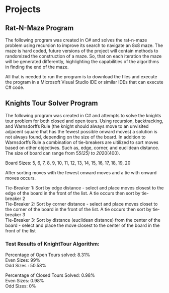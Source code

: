 # Projects

## Rat-N-Maze Program

The following program was created in C# and solves the rat-n-maze problem using recursion to improve its search to navigate an 8x8 maze. The maze is hard coded, future versions of the project will contain methods to randomized the construction of a maze. So, that on each iteration the maze will be generated differently, highlighting the capabilities of the algorithms in finding the end of the maze.

All that is needed to run the program is to download the files and execute the program in a Microsoft Visual Studio IDE or similar IDEs that can execute C# code.   

## Knights Tour Solver Program

The following program was created in C# and attempts to solve the knights tour problem for both closed and open tours. Using recursion, backtracking, and Warnsdorffs Rule (the knight should always move to an unvisited adjacent square that has the fewest possible onward moves) a solution is not always found, depending on the size of the board. In addition to Warnsdorffs Rule a combination of tie-breakers are uitilized to sort moves based on other objectives. Such as, edge, corner, and euclidean distance. The size of board can range from 5*5(25) to 20*20(400).

Board Sizes: 5, 6, 7, 8, 9, 10, 11, 12, 13, 14, 15, 16, 17, 18, 19, 20

After sorting moves with the fewest onward moves and a tie with onward moves occurs.

Tie-Breaker 1: Sort by edge distance - select and place moves closest to the edge of the board in the front of the list. A tie occurs then sort by tie-breaker 2<br>
Tie-Breaker 2: Sort by corner distance - select and place moves closet to the corner of the board in the front of the list. A tie occurs then sort by tie-breaker 3<br>
Tie-Breaker 3: Sort by distance (euclidean distance) from the center of the board - select and place the move closest to the center of the board in the front of the list<br> 

### Test Results of KnightTour Algorithm: 

Percentage of Open Tours solved: 8.31%<br>
Even Sizes: 99%<br>
Odd Sizes : 50.58%<br> 

Percentage of Closed Tours Solved: 0.98%<br>
Even Sizes: 0.98%<br>
Odd Sizes: 0%<br>

